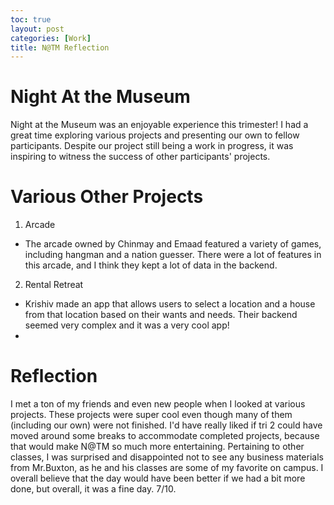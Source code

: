 ```yaml
---
toc: true
layout: post
categories: [Work]
title: N@TM Reflection
---
```


# Night At the Museum
Night at the Museum was an enjoyable experience this trimester! I had a great time exploring various projects and presenting our own to fellow participants. Despite our project still being a work in progress, it was inspiring to witness the success of other participants' projects.

# Various Other Projects

1. Arcade
- The arcade owned by Chinmay and Emaad featured a variety of games, including hangman and a nation guesser. There were a lot of features in this arcade, and I think they kept a lot of data in the backend.

2. Rental Retreat
 - Krishiv made an app that allows users to select a location and a house from that location based on their wants and needs. Their backend seemed very complex and it was a very cool app!
 - 

# Reflection
I met a ton of my friends and even new people when I looked at various projects. These projects were super cool even though many of them (including our own) were not finished. I'd have really liked if tri 2 could have moved around some breaks to accommodate completed projects, because that would make N@TM so much more entertaining. Pertaining to other classes, I was surprised and disappointed not to see any business materials from Mr.Buxton, as he and his classes are some of my favorite on campus. I overall believe that the day would have been better if we had a bit more done, but overall, it was a fine day. 7/10. 
